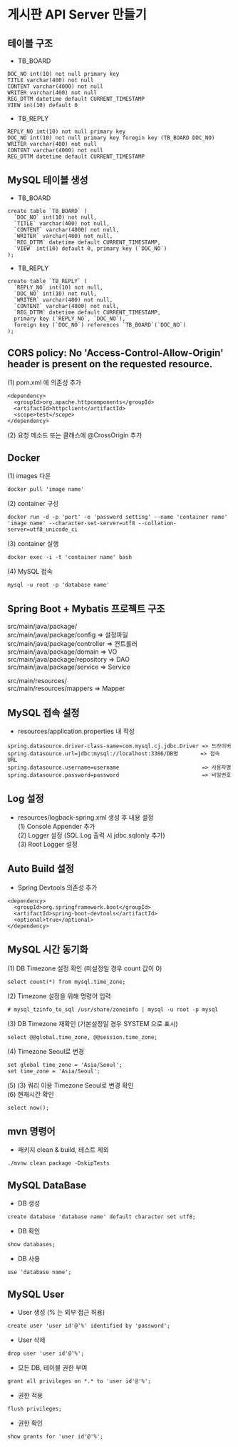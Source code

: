 # 게시판 API Server 만들기

## 테이블 구조
- TB_BOARD
```
DOC_NO int(10) not null primary key
TITLE varchar(400) not null
CONTENT varchar(4000) not null
WRITER varchar(400) not null
REG_DTTM datetime default CURRENT_TIMESTAMP
VIEW int(10) default 0
```
- TB_REPLY
```
REPLY_NO int(10) not null primary key
DOC_NO int(10) not null primary key foregin key (TB_BOARD DOC_NO)
WRITER varchar(400) not null
CONTENT varchar(4000) not null
REG_DTTM datetime default CURRENT_TIMESTAMP
```

## MySQL 테이블 생성
- TB_BOARD
```
create table `TB_BOARD` (
  `DOC_NO` int(10) not null,
  `TITLE` varchar(400) not null,
  `CONTENT` varchar(4000) not null,
  `WRITER` varchar(400) not null,
  `REG_DTTM` datetime default CURRENT_TIMESTAMP,
  `VIEW` int(10) default 0, primary key (`DOC_NO`)
);
```
- TB_REPLY
```
create table `TB_REPLY` (
  `REPLY_NO` int(10) not null,
  `DOC_NO` int(10) not null,
  `WRITER` varchar(400) not null,
  `CONTENT` varchar(4000) not null,
  `REG_DTTM` datetime default CURRENT_TIMESTAMP,
  primary key (`REPLY_NO`, `DOC_NO`),
  foreign key (`DOC_NO`) references `TB_BOARD`(`DOC_NO`)
);
```

## CORS policy: No 'Access-Control-Allow-Origin' header is present on the requested resource.
(1) pom.xml 에 의존성 추가  
```
<dependency>
  <groupId>org.apache.httpcomponents</groupId>
  <artifactId>httpclient</artifactId>
  <scope>test</scope>
</dependency>
```
(2) 요청 메소드 또는 클래스에 @CrossOrigin 추가

## Docker
(1) images 다운
```
docker pull 'image name'
```
(2) container 구성
```
docker run -d -p 'port' -e 'password setting' --name 'container name' 'image name' --character-set-server=utf8 --collation-server=utf8_unicode_ci
```
(3) container 실행
```
docker exec -i -t 'container name' bash
```
(4) MySQL 접속
```
mysql -u root -p 'database name'
```

## Spring Boot + Mybatis 프로젝트 구조
src/main/java/package/  
src/main/java/package/config      => 설정파일  
src/main/java/package/controller  => 컨트롤러  
src/main/java/package/domain      => VO  
src/main/java/package/repository  => DAO  
src/main/java/package/service     => Service  
  
src/main/resources/  
src/main/resources/mappers        => Mapper  

## MySQL 접속 설정
- resources/application.properties 내 작성
```
spring.datasource.driver-class-name=com.mysql.cj.jdbc.Driver => 드라이버
spring.datasource.url=jdbc:mysql://localhost:3306/DB명       => 접속 URL
spring.datasource.username=username                          => 사용자명
spring.datasource.password=password                          => 비밀번호
```

## Log 설정
- resources/logback-spring.xml 생성 후 내용 설정  
(1) Console Appender 추가  
(2) Logger 설정 (SQL Log 출력 시 jdbc.sqlonly 추가)  
(3) Root Logger 설정  

## Auto Build 설정
- Spring Devtools 의존성 추가
```
<dependency>
  <groupId>org.springframework.boot</groupId>
  <artifactId>spring-boot-devtools</artifactId>
  <optional>true</optional>
</dependency>
```

## MySQL 시간 동기화
(1) DB Timezone 설정 확인 (미설정일 경우 count 값이 0)
```
select count(*) from mysql.time_zone;
```
(2) Timezone 설정을 위해 명령어 입력
```
# mysql_tzinfo_to_sql /usr/share/zoneinfo | mysql -u root -p mysql
```
(3) DB Timezone 재확인 (기본설정일 경우 SYSTEM 으로 표시)
```
select @@global.time_zone, @@session.time_zone;
```
(4) Timezone Seoul로 변경
```
set global time_zone = 'Asia/Seoul';
set time_zone = 'Asia/Seoul';
```
(5) (3) 쿼리 이용 Timezone Seoul로 변경 확인  
(6) 현재시간 확인
```
select now();
```

## mvn 명령어
- 패키지 clean & build, 테스트 제외
```
./mvnw clean package -DskipTests
```

## MySQL DataBase
- DB 생성
```
create database 'database name' default character set utf8;
```
- DB 확인
```
show databases;
```
- DB 사용
```
use 'database name';
```

## MySQL User
- User 생성 (% 는 외부 접근 허용)
```
create user 'user id'@'%' identified by 'password';
```
- User 삭제
```
drop user 'user id'@'%';
```
- 모든 DB, 테이블 권한 부여
```
grant all privileges on *.* to 'user id'@'%';
```
- 권한 적용
```
flush privileges;
```
- 권한 확인
```
show grants for 'user id'@'%';
```